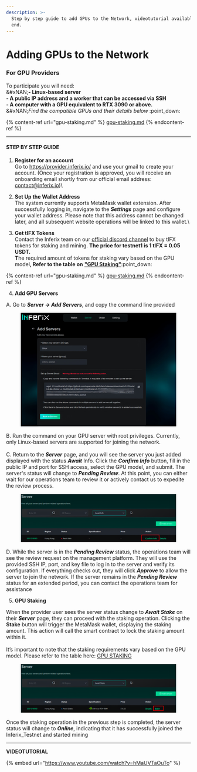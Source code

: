 ```yaml
---
description: >-
  Step by step guide to add GPUs to the Network, videotutorial available at the
  end.
---
```


# Adding GPUs to the Network

### For GPU Providers

To participate you will need:\
&#xNAN;**- Linux-based server**\
**- A public IP address and a worker that can be accessed via SSH**\
**- A computer with a GPU equivalent to RTX 3090 or above.** \
&#xNAN;_&#x46;ind the compatible GPUs and their details below_ :point\_down:

{% content-ref url="gpu-staking.md" %}
[gpu-staking.md](gpu-staking.md)
{% endcontent-ref %}

***

#### STEP BY STEP GUIDE

1. **Register for an account** \
   Go to https://provider.inferix.io/ and use your gmail to create your account. (Once your registration is approved, you will receive an onboarding email shortly from our official email address: contact@inferix.io)\

2. **Set Up the Wallet Address** \
   The system currently supports MetaMask wallet extension. After successfully logging in, navigate to the _**Settings**_ page and configure your wallet address. Please note that this address cannot be changed later, and all subsequent website operations will be linked to this wallet.\

3. **Get tIFX Tokens**\
   Contact the Inferix team on our [official discord channel](https://discord.gg/q5gBts3Q6x) to buy tIFX tokens for staking and mining. **The price for testnet1 is 1 tIFX = 0.05 USDT.**\
   **T**he required amount of tokens for staking vary based on the GPU mode&#x6C;**, Refer  to the table on** [**"GPU Staking"**](gpu-staking.md):point\_down:

{% content-ref url="gpu-staking.md" %}
[gpu-staking.md](gpu-staking.md)
{% endcontent-ref %}

4. **Add GPU Servers**&#x20;

A. Go to _**Server → Add Servers**_, and copy the command line provided

<div data-full-width="false"><figure><img src="../.gitbook/assets/IMG_2826 (1).JPG" alt=""><figcaption></figcaption></figure></div>

B. Run the command on your GPU server with root privileges. Currently, only Linux-based servers are supported for joining the network. \
\
C. Return to the _**Server**_ page, and you will see the server you just added displayed with the status _**Await**_ Info. Click the _**Confirm Info**_ button, fill in the public IP and port for SSH access, select the GPU model, and submit. The server's status will change to _**Pending Review**_. At this point, you can either wait for our operations team to review it or actively contact us to expedite the review process.

<figure><img src="../.gitbook/assets/IMG_2828.PNG" alt=""><figcaption></figcaption></figure>

D. While the server is in the _**Pending Review**_ status, the operations team will see the review request on the management platform. They will use the provided SSH IP, port, and key file to log in to the server and verify its configuration. If everything checks out, they will click _**Approve**_ to allow the server to join the network. If the server remains in the _**Pending Review**_ status for an extended period, you can contact the operations team for assistance

5. **GPU Staking**&#x20;

When the provider user sees the server status change to _**Await Stake**_ on their _**Server**_ page, they can proceed with the staking operation. Clicking the **Stake** button will trigger the MetaMask wallet, displaying the staking amount. This action will call the smart contract to lock the staking amount within it. \
\
It’s important to note that the staking requirements vary based on the GPU model. Please refer to the table here: [GPU STAKING ](gpu-staking.md)

<figure><img src="../.gitbook/assets/IMG_2827.PNG" alt=""><figcaption></figcaption></figure>

Once the staking operation in the previous step is completed, the server status will change to _**Online**_, indicating that it has successfully joined the Inferix\_Testnet and started mining

***

&#x20;**VIDEOTUTORIAL**&#x20;

{% embed url="https://www.youtube.com/watch?v=hMaUVTaOuTo" %}
